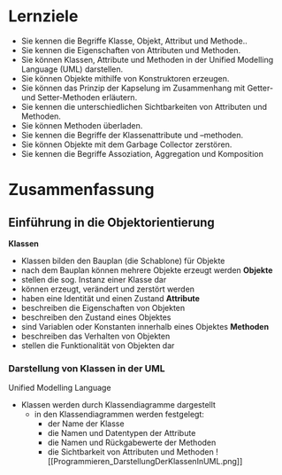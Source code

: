 # Lernziele
- Sie kennen die Begriffe Klasse, Objekt, Attribut und Methode..
- Sie kennen die Eigenschaften von Attributen und Methoden.
- Sie können Klassen, Attribute und Methoden in der Unified Modelling Language (UML) darstellen.
- Sie können Objekte mithilfe von Konstruktoren erzeugen.
- Sie können das Prinzip der Kapselung im Zusammenhang mit Getter- und Setter-Methoden erläutern.
- Sie kennen die unterschiedlichen Sichtbarkeiten von Attributen und Methoden.
- Sie können Methoden überladen.
- Sie kennen die Begriffe der Klassenattribute und –methoden.
- Sie können Objekte mit dem Garbage Collector zerstören.
- Sie kennen die Begriffe Assoziation, Aggregation und Komposition
# Zusammenfassung
## Einführung in die Objektorientierung
**Klassen**
- Klassen bilden den Bauplan (die Schablone) für Objekte
- nach dem Bauplan können mehrere Objekte erzeugt werden
**Objekte**
- stellen die sog. Instanz einer Klasse dar
- können erzeugt, verändert und zerstört werden
- haben eine Identität und einen Zustand
**Attribute**
- beschreiben die Eigenschaften von Objekten
- beschreiben den Zustand eines Objektes
- sind Variablen oder Konstanten innerhalb eines Objektes
**Methoden**
- beschreiben das Verhalten von Objekten
- stellen die Funktionalität von Objekten dar
### Darstellung von Klassen in der UML
Unified Modelling Language
- Klassen werden durch Klassendiagramme dargestellt
	- in den Klassendiagrammen werden festgelegt:
		- der Name der Klasse
		- die Namen und Datentypen der Attribute
		- die Namen und Rückgabewerte der Methoden
		- die Sichtbarkeit von Attributen und Methoden 
![[Programmieren_DarstellungDerKlassenInUML.png]]
